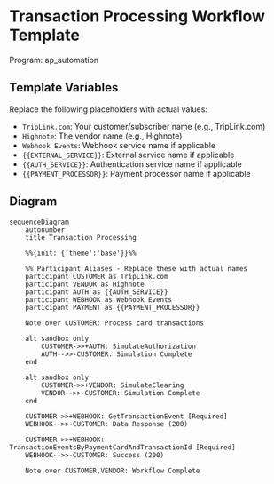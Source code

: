 # Transaction Processing Workflow Template

Program: ap_automation

## Template Variables

Replace the following placeholders with actual values:

- `TripLink.com`: Your customer/subscriber name (e.g., TripLink.com)
- `Highnote`: The vendor name (e.g., Highnote)
- `Webhook Events`: Webhook service name if applicable
- `{{EXTERNAL_SERVICE}}`: External service name if applicable
- `{{AUTH_SERVICE}}`: Authentication service name if applicable
- `{{PAYMENT_PROCESSOR}}`: Payment processor name if applicable

## Diagram

```mermaid
sequenceDiagram
    autonumber
    title Transaction Processing

    %%{init: {'theme':'base'}}%%
    
    %% Participant Aliases - Replace these with actual names
    participant CUSTOMER as TripLink.com
    participant VENDOR as Highnote
    participant AUTH as {{AUTH_SERVICE}}
    participant WEBHOOK as Webhook Events
    participant PAYMENT as {{PAYMENT_PROCESSOR}}

    Note over CUSTOMER: Process card transactions

    alt sandbox only
        CUSTOMER->>+AUTH: SimulateAuthorization
        AUTH-->>-CUSTOMER: Simulation Complete
    end

    alt sandbox only
        CUSTOMER->>+VENDOR: SimulateClearing
        VENDOR-->>-CUSTOMER: Simulation Complete
    end

    CUSTOMER->>+WEBHOOK: GetTransactionEvent [Required]
    WEBHOOK-->>-CUSTOMER: Data Response (200)

    CUSTOMER->>+WEBHOOK: TransactionEventsByPaymentCardAndTransactionId [Required]
    WEBHOOK-->>-CUSTOMER: Success (200)

    Note over CUSTOMER,VENDOR: Workflow Complete
```
